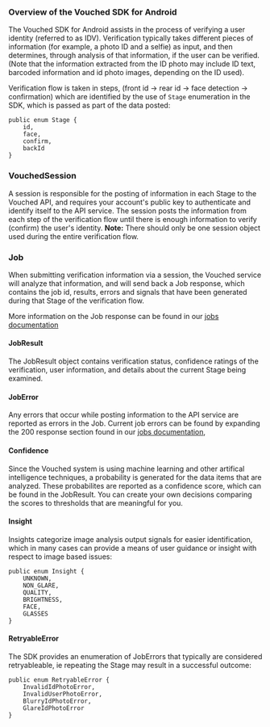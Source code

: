 ### Overview of the Vouched SDK for Android

The Vouched SDK for Android assists in the process of verifying a user identity (referred to as IDV). Verification typically takes different pieces of information (for example, a photo ID and a selfie) as input, and then determines, through analysis of that information, if the user can be verified. (Note that the information extracted from the ID photo may include ID text, barcoded information and id photo images, depending on the ID used).

Verification flow is taken in steps, (front id -> rear id -> face detection -> confirmation) which are identified by the use of ```Stage``` enumeration in the SDK, which is passed as part of the data posted:
```
public enum Stage {
    id,
    face,
    confirm,
    backId
}
```

### VouchedSession

A session is responsible for the posting of information in each Stage to the Vouched API, and requires your account's public key to authenticate and identify itself to the API service. The session posts the information from each step of the verification flow until there is enough information to verify (confirm) the user's identity. 
**Note:** There should only be one session object used during the entire verification flow.

###  Job

When submitting verification information via a session, the Vouched service will analyze that information, and will send back a Job response, which contains the job id, results, errors and signals that have been generated during that Stage of the verification flow. 

More information on the Job response can be found in our [jobs documentation](https://docs.vouched.id/reference/findjobs)

#### JobResult

The JobResult object contains verification status, confidence ratings of the verification, user information, and details about the current Stage being examined. 

#### JobError

Any errors that occur while posting information to the API service are reported as errors in the Job. Current job errors can be found by expanding the 200 response section found in our [jobs documentation]( https://docs.vouched.id/reference/findjobs#:~:text=RESPONSES-,200,-Provide%20Results%20on. ), 

#### Confidence

Since the Vouched system is using machine learning and other artifical intelligence techniques, a probability is generated for the data items that are analyzed. These probabilites are reported as a confidence score, which can be found in the JobResult. You can create your own decisions comparing the scores to thresholds that are meaningful for you.

#### Insight

Insights categorize image analysis output signals for easier identification, which in many cases can provide a means of user guidance or insight with respect to image based issues:

```
public enum Insight {
    UNKNOWN,
    NON_GLARE,
    QUALITY,
    BRIGHTNESS,
    FACE,
    GLASSES
}
```

#### RetryableError

The SDK provides an enumeration of JobErrors that typically are considered retryableable, ie repeating the Stage may result in a successful outcome:

```
public enum RetryableError {
    InvalidIdPhotoError,
    InvalidUserPhotoError,
    BlurryIdPhotoError,
    GlareIdPhotoError
}
```